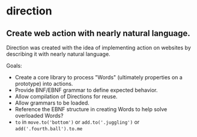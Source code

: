 # direction
## Create web action with nearly natural language.

Direction was created with the idea of implementing action on websites by describing it with nearly natural language.

Goals:

* Create a core library to process "Words" (ultimately properties on a prototype) into actions.
* Provide BNF/EBNF grammar to define expected behavior.
* Allow compilation of Directions for reuse.
* Allow grammars to be loaded.
* Reference the EBNF structure in creating Words to help solve overloaded Words?
 * `to` in `move.to('bottom')` or `add.to('.juggling')` or `add('.fourth.ball').to.me`
